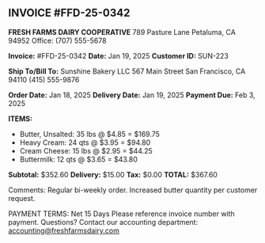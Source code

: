## INVOICE #FFD-25-0342
**FRESH FARMS DAIRY COOPERATIVE**
789 Pasture Lane
Petaluma, CA 94952
Office: (707) 555-5678

**Invoice:** #FFD-25-0342
**Date:** Jan 19, 2025
**Customer ID:** SUN-223

**Ship To/Bill To:**
Sunshine Bakery LLC
567 Main Street
San Francisco, CA 94110
(415) 555-9876

**Order Date:** Jan 18, 2025
**Delivery Date:** Jan 19, 2025
**Payment Due:** Feb 3, 2025

**ITEMS:**
- Butter, Unsalted: 35 lbs @ $4.85 = $169.75
- Heavy Cream: 24 qts @ $3.95 = $94.80
- Cream Cheese: 15 lbs @ $2.95 = $44.25
- Buttermilk: 12 qts @ $3.65 = $43.80

**Subtotal:** $352.60
**Delivery:** $15.00
**Tax:** $0.00
**TOTAL:** $367.60

Comments: Regular bi-weekly order. Increased butter quantity per customer request.

PAYMENT TERMS: Net 15 Days
Please reference invoice number with payment.
Questions? Contact our accounting department: accounting@freshfarmsdairy.com
